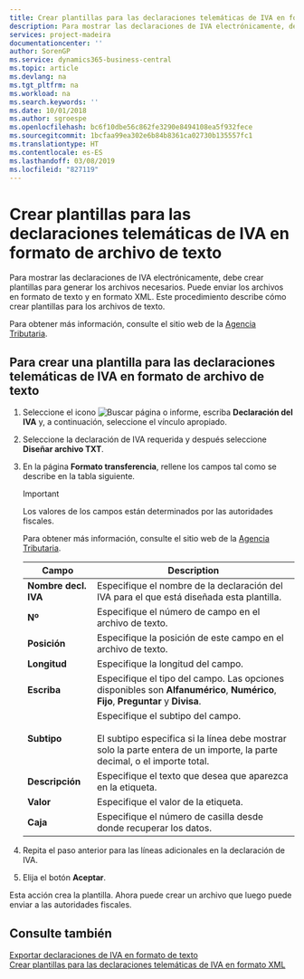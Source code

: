 ```yaml
---
title: Crear plantillas para las declaraciones telemáticas de IVA en formato de archivo de texto
description: Para mostrar las declaraciones de IVA electrónicamente, debe crear plantillas para generar los archivos necesarios. Puede enviar los archivos en formato de texto y en formato XML. Este procedimiento describe cómo crear plantillas para los archivos de texto.
services: project-madeira
documentationcenter: ''
author: SorenGP
ms.service: dynamics365-business-central
ms.topic: article
ms.devlang: na
ms.tgt_pltfrm: na
ms.workload: na
ms.search.keywords: ''
ms.date: 10/01/2018
ms.author: sgroespe
ms.openlocfilehash: bc6f10dbe56c862fe3290e8494108ea5f932fece
ms.sourcegitcommit: 1bcfaa99ea302e6b84b8361ca02730b135557fc1
ms.translationtype: HT
ms.contentlocale: es-ES
ms.lasthandoff: 03/08/2019
ms.locfileid: "827119"
---
```

# <a name="create-templates-for-telematic-vat-statements-in-text-file-format"></a>Crear plantillas para las declaraciones telemáticas de IVA en formato de archivo de texto
Para mostrar las declaraciones de IVA electrónicamente, debe crear plantillas para generar los archivos necesarios. Puede enviar los archivos en formato de texto y en formato XML. Este procedimiento describe cómo crear plantillas para los archivos de texto.  

Para obtener más información, consulte el sitio web de la [Agencia Tributaria](https://go.microsoft.com/fwlink/?LinkID=238181).  

## <a name="to-create-a-template-for-vat-statements-in-text-file-format"></a>Para crear una plantilla para las declaraciones telemáticas de IVA en formato de archivo de texto  

1.  Seleccione el icono ![Buscar página o informe](../../media/ui-search/search_small.png "icono Buscar página o informe"), escriba **Declaración del IVA** y, a continuación, seleccione el vínculo apropiado.  
2.  Seleccione la declaración de IVA requerida y después seleccione **Diseñar archivo TXT**.  
3.  En la página **Formato transferencia**, rellene los campos tal como se describe en la tabla siguiente.  

    > [!IMPORTANT]  
    >  Los valores de los campos están determinados por las autoridades fiscales.  
    >   
    >  Para obtener más información, consulte el sitio web de la [Agencia Tributaria](https://go.microsoft.com/fwlink/?LinkID=238181).  

    |Campo|Description|  
    |---------------------------------|---------------------------------------|  
    |**Nombre decl. IVA**|Especifique el nombre de la declaración del IVA para el que está diseñada esta plantilla.|  
    |**Nº**|Especifique el número de campo en el archivo de texto.|  
    |**Posición**|Especifique la posición de este campo en el archivo de texto.|  
    |**Longitud**|Especifique la longitud del campo.|  
    |**Escriba**|Especifique el tipo del campo. Las opciones disponibles son **Alfanumérico**, **Numérico**, **Fijo**, **Preguntar** y **Divisa**.|  
    |**Subtipo**|Especifique el subtipo del campo.<br /><br /> El subtipo especifica si la línea debe mostrar solo la parte entera de un importe, la parte decimal, o el importe total.|  
    |**Descripción**|Especifique el texto que desea que aparezca en la etiqueta.|  
    |**Valor**|Especifique el valor de la etiqueta.|  
    |**Caja**|Especifique el número de casilla desde donde recuperar los datos.|  

4.  Repita el paso anterior para las líneas adicionales en la declaración de IVA.  
5.  Elija el botón **Aceptar**.  

Esta acción crea la plantilla. Ahora puede crear un archivo que luego puede enviar a las autoridades fiscales.  

## <a name="see-also"></a>Consulte también  
 [Exportar declaraciones de IVA en formato de texto](how-to-export-vat-statements-in-text-format.md)   
 [Crear plantillas para las declaraciones telemáticas de IVA en formato XML](how-to-create-templates-for-telematic-vat-statements-in-xml-file-format.md)
